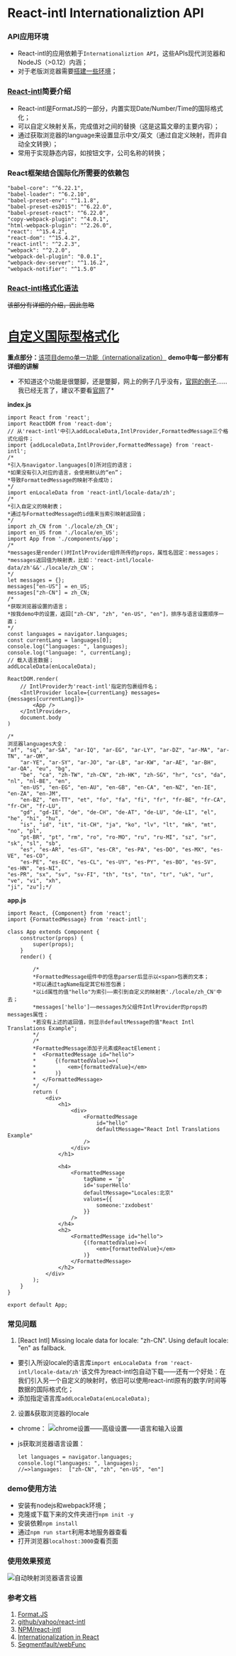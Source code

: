 # React-intl Internationaliztion API

### API应用环境
* React-intl的应用依赖于`Internationaliztion API`，这些APIs现代浏览器和NodeJS（>0.12）内涵；
* 对于老版浏览器需要[搭建一些环境](http://formatjs.io/guides/runtime-environments/)；

### [React-intl](http://formatjs.io/react/v1/)简要介绍
* React-intl是FormatJS的一部分，内置实现Date/Number/Time的国际格式化；
* 可以自定义映射关系，完成值对之间的替换（这是这篇文章的主要内容）；
* 通过获取浏览器的language来设置显示中文/英文（通过自定义映射，而非自动全文转换）；
* 常用于实现静态内容，如按钮文字，公司名称的转换；

### React框架结合国际化所需要的依赖包
    "babel-core": "^6.22.1",
    "babel-loader": "^6.2.10",
    "babel-preset-env": "^1.1.8",
    "babel-preset-es2015": "^6.22.0",
    "babel-preset-react": "^6.22.0",
    "copy-webpack-plugin": "^4.0.1",
    "html-webpack-plugin": "^2.26.0",
    "react": "^15.4.2",
    "react-dom": "^15.4.2",
    "react-intl": "^2.2.3",
    "webpack": "^2.2.0",
    "webpack-del-plugin": "0.0.1",
    "webpack-dev-server": "^1.16.2",
    "webpack-notifier": "^1.5.0"
	
### [React-intl格式化语法](http://formatjs.io/guides/message-syntax/)
~~该部分有详细的介绍，因此忽略~~

# [自定义国际型格式化](http://formatjs.io/react/v1/#formatted-message)
**重点部分：**[该项目demo单一功能（internationalization）](https://github.com/mihuartuanr/React-i18n)    **demo中每一部分都有详细的讲解**
* 不知道这个功能是很蹩脚，还是蹩脚，网上的例子几乎没有，[官网的例子](https://github.com/yahoo/react-intl/tree/master/examples/)……我已经无言了，建议不要看[官网](https://github.com/yahoo/react-intl/)了*

**index.js**
```
import React from 'react';
import ReactDOM from 'react-dom';
// 从'react-intl'中引入addLocaleData,IntlProvider,FormattedMessage三个格式化组件；
import {addLocaleData,IntlProvider,FormattedMessage} from 'react-intl';
/*
*引入与navigator.languages[0]所对应的语言；
*如果没有引入对应的语言，会使用默认的“en”；
*导致FormattedMessage的映射不会成功；
*/
import enLocaleData from 'react-intl/locale-data/zh';
/*
*引入自定义的映射表；
*通过与FormattedMessage的id值来当索引映射返回值；
*/
import zh_CN from './locale/zh_CN';
import en_US from './locale/en_US';
import App from './components/app';
/*
*messages是render()时IntlProvider组件所传的props，属性名固定：messages；
*messages返回值为映射表，比如：'react-intl/locale-data/zh'&&'./locale/zh_CN'；
*/
let messages = {};
messages["en-US"] = en_US;
messages["zh-CN"] = zh_CN;
/*
*获取浏览器设置的语言；
*按我demo中的设置，返回["zh-CN", "zh", "en-US", "en"]，排序与语言设置顺序一直；
*/
const languages = navigator.languages;
const currentLang = languages[0];
console.log("languages: ", languages);
console.log("language: ", currentLang);
// 载入语言数据；
addLocaleData(enLocaleData);

ReactDOM.render(
    // IntlProvider为'react-intl'指定的包裹组件名；
    <IntlProvider locale={currentLang} messages={messages[currentLang]}>
        <App />
    </IntlProvider>,
    document.body
)

/*
浏览器languages大全：
"af", "sq", "ar-SA", "ar-IQ", "ar-EG", "ar-LY", "ar-DZ", "ar-MA", "ar-TN", "ar-OM",
    "ar-YE", "ar-SY", "ar-JO", "ar-LB", "ar-KW", "ar-AE", "ar-BH", "ar-QA", "eu", "bg",
    "be", "ca", "zh-TW", "zh-CN", "zh-HK", "zh-SG", "hr", "cs", "da", "nl", "nl-BE", "en",
    "en-US", "en-EG", "en-AU", "en-GB", "en-CA", "en-NZ", "en-IE", "en-ZA", "en-JM",
    "en-BZ", "en-TT", "et", "fo", "fa", "fi", "fr", "fr-BE", "fr-CA", "fr-CH", "fr-LU",
    "gd", "gd-IE", "de", "de-CH", "de-AT", "de-LU", "de-LI", "el", "he", "hi", "hu",
    "is", "id", "it", "it-CH", "ja", "ko", "lv", "lt", "mk", "mt", "no", "pl",
    "pt-BR", "pt", "rm", "ro", "ro-MO", "ru", "ru-MI", "sz", "sr", "sk", "sl", "sb",
    "es", "es-AR", "es-GT", "es-CR", "es-PA", "es-DO", "es-MX", "es-VE", "es-CO",
    "es-PE", "es-EC", "es-CL", "es-UY", "es-PY", "es-BO", "es-SV", "es-HN", "es-NI",
"es-PR", "sx", "sv", "sv-FI", "th", "ts", "tn", "tr", "uk", "ur", "ve", "vi", "xh",
"ji", "zu"];*/
```

**app.js**
```
import React, {Component} from 'react';
import {FormattedMessage} from 'react-intl';

class App extends Component {
    constructor(props) {
        super(props);
    }
    render() {

        /* 
        *FormattedMessage组件中的信息parser后显示以<span>包裹的文本；
        *可以通过tagName指定其它标签包裹；
        *以id属性的值"hello"为索引——索引到自定义的映射表'./locale/zh_CN'中去；
        *messages['hello']——messages为父组件IntlProvider的props的messages属性；
        *若没有上述的返回值，则显示defaultMessage的值"React Intl Translations Example";
        */
        /*
        *FormattedMessage添加子元素或ReactElement；
        *  <FormattedMessage id="hello">
        *      {(formattedValue)=>(
        *          <em>{formattedValue}</em>
        *      )}
        *  </FormattedMessage>
        */
        return (
            <div>
                <h1>
                    <div>
                        <FormattedMessage
                            id="hello"
                            defaultMessage="React Intl Translations Example"
                        />
                    </div>
                </h1>

                <h4>
                    <FormattedMessage
                        tagName = 'p'
                        id='superHello'
                        defaultMessage="Locales:北京"
                        values={{
                            someone:'zxdobest'
                        }}
                    />
                </h4>
                <h2>
                    <FormattedMessage id="hello">
                        {(formattedValue)=>(
                            <em>{formattedValue}</em>
                        )}
                    </FormattedMessage>
                </h2>
            </div>
        );
    }
}

export default App;
```

### 常见问题
1. [React Intl] Missing locale data for locale: "zh-CN". Using default locale: "en" as fallback.


* 要引入所设locale的语言库`import enLocaleData from 'react-intl/locale-data/zh'`该文件为react-intl包自动下载——还有一个好处：在我们引入另一个自定义的映射时，依旧可以使用react-intl原有的数字/时间等数据的国际格式化；
 * 添加指定语言库`addLocaleData(enLocaleData);`

2. 设置&获取浏览器的locale
  * chrome：
  ![chrome设置——高级设置——语言和输入设置](https://github.com/mihuartuanr/React-i18n/blob/master/app/src/images/Readme.gif)
  * js获取浏览器语言设置：

		let languages = navigator.languages;
		console.log("languages: ", languages);
		//=>languages:  ["zh-CN", "zh", "en-US", "en"]
    
    

### demo使用方法
* 安装有nodejs和webpack环境；
* 克隆或下载下来的文件夹进行`npm init -y`
* 安装依赖`npm install`
* 通过`npm run start`利用本地服务器查看
* 打开浏览器`localhost:3000`查看页面

### 使用效果预览
![自动映射浏览器语言设置](https://github.com/mihuartuanr/React-intl/blob/master/app/src/images/output.gif)

### 参考文档
1. [Format.JS](http://formatjs.io/)
2. [github/yahoo/react-intl](https://github.com/yahoo/react-intl/)
3. [NPM/react-intl](https://www.npmjs.com/package/react-intl)
4. [Internationalization in React](https://www.ogi-it.com/presentation/react_i18n.pdf)
5. [Segmentfault/webFunc](https://segmentfault.com/a/1190000005824920)
